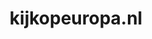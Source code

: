 ---
layout: post
title:  "kijkopeuropa.nl"
internal_url:  "/dutchgov/kijkopeuropa.nl.html"
categories: dutchgov
---